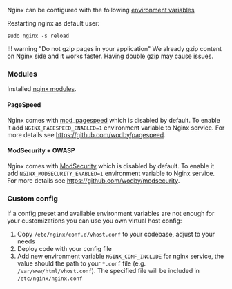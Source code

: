 Nginx can be configured with the following [environment variables](https://github.com/wodby/nginx#environment-variables)

Restarting nginx as default user:

```shell
sudo nginx -s reload
```

!!! warning "Do not gzip pages in your application"
    We already gzip content on Nginx side and it works faster. Having double gzip may cause issues.

### Modules

Installed [nginx modules](https://github.com/wodby/nginx/blob/master/test/nginx_modules).

#### PageSpeed

Nginx comes with [mod_pagespeed](https://www.modpagespeed.com/) which is disabled by default. To enable it add `NGINX_PAGESPEED_ENABLED=1` environment variable to Nginx service. For more details see https://github.com/wodby/pagespeed.

#### ModSecurity + OWASP

Nginx comes with [ModSecurity](https://modsecurity.org) which is disabled by default. To enable it add `NGINX_MODSECURITY_ENABLED=1` environment variable to Nginx service. For more details see https://github.com/wodby/modsecurity.
    
### Custom config

If a config preset and available environment variables are not enough for your customizations you can use you own virtual host config: 

1. Copy `/etc/nginx/conf.d/vhost.conf` to your codebase, adjust to your needs
2. Deploy code with your config file
3. Add new environment variable `NGINX_CONF_INCLUDE` for nginx service, the value should the path to your `*.conf` file (e.g. `/var/www/html/vhost.conf`). The specified file will be included in `/etc/nginx/nginx.conf`
